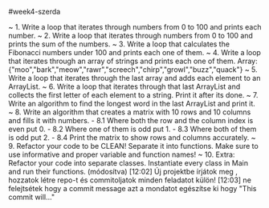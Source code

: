 #week4-szerda

~ 1. Write a loop that iterates through numbers from 0 to 100 and prints each number.
~ 2. Write a loop that iterates through numbers from 0 to 100 and prints the sum of the numbers.
~ 3. Write a loop that calculates the Fibonacci numbers under 100 and prints each one of them.
~ 4. Write a loop that iterates through an array of strings and prints each one of them. Array: {"moo","bark","meow","rawr","screech","chirp","growl","buzz","quack"}
~ 5. Write a loop that iterates through the last array and adds each element to an ArrayList.
~ 6. Write a loop that iterates through that last ArrayList and collects the first letter of each element to a string. Print it after its done.
~ 7. Write an algorithm to find the longest word in the last ArrayList and print it.
~ 8. Write an algorithm that creates a matrix with 10 rows and 10 columns and fills it with numbers. 
    - 8.1 Where both the row and the column index is even put 0. 
    - 8.2 Where one of them is odd put 1. 
    - 8.3 Where both of them is odd put 2.
    - 8.4 Print the matrix to show rows and columns accurately.
~ 9. Refactor your code to be CLEAN! Separate it into functions. Make sure to use informative and proper variable and function names!
~ 10. Extra: Refactor your code into separate classes. Instantiate every class in Main and run their functions. (módosítva)
[12:02]
Új projektbe írjátok meg , hozzatok létre repo-t és commitoljatok minden feladatot külön!
[12:03]
ne felejtsétek hogy a commit message azt a mondatot egészítse ki hogy "This commit will..."